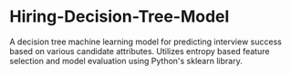 # Hiring-Decision-Tree-Model
A decision tree machine learning model for predicting interview success based on various candidate attributes. Utilizes entropy based feature selection and model evaluation using Python's sklearn library.
